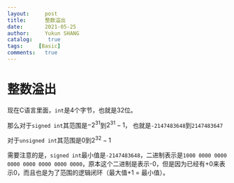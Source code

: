 ```yaml
---
layout:     post
title:      整数溢出
date:       2021-05-25
author:     Yukun SHANG
catalog: 	 true
tags:     [Basic]
comments: 	true
---
```


# 整数溢出

现在C语言里面，`int`是4个字节，也就是32位。

那么对于`signed int`其范围是$-2^{31}$到$2^{31}-1$， 也就是`-2147483648`到`2147483647`

对于`unsigned int`其范围是$0$到$2^{32} - 1$

需要注意的是，`signed int`最小值是`-2147483648`，二进制表示是`1000 0000 0000 0000 0000 0000 0000 0000`，原本这个二进制是表示-0，但是因为已经有+0来表示0，而且也是为了范围的逻辑闭环（最大值+1 = 最小值）。


